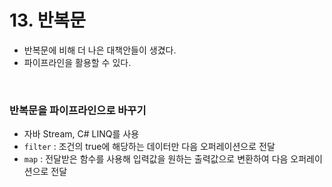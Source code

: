 # 13. 반복문
- 반복문에 비해 더 나은 대책안들이 생겼다.
- 파이프라인을 활용할 수 있다.

</br>

### 반복문을 파이프라인으로 바꾸기
- 자바 Stream, C# LINQ를 사용
- `filter` : 조건의 true에 해당하는 데이터만 다음 오퍼레이션으로 전달
- `map` : 전달받은 함수를 사용해 입력값을 원하는 출력값으로 변환하여 다음 오퍼레이션으로 전달
